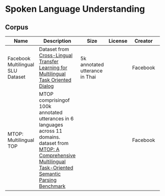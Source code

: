 # Spoken Language Understanding

## Corpus

| Name                              | Description                                                  | Size                           | License | Creator  | Download                                                  |
| --------------------------------- | ------------------------------------------------------------ | ------------------------------ | ------- | -------- | --------------------------------------------------------- |
| Facebook Multilingual SLU Dataset | Dataset from [Cross-Lingual Transfer Learning for Multilingual Task Oriented Dialog](https://aclanthology.org/N19-1380.pdf) | 5k annotated utterance in Thai |         | Facebook | [Facebook](https://fb.me/multilingual_task_oriented_data) |
| MTOP: Multilingual TOP            | MTOP comprisingof 100k annotated utterances in 6 languages across 11 domains. dataset from [MTOP: A Comprehensive Multilingual Task-Oriented Semantic Parsing Benchmark](https://arxiv.org/pdf/2008.09335.pdf) |                                |         | Facebook | [Facebook](https://fb.me/mtop_dataset)                    |